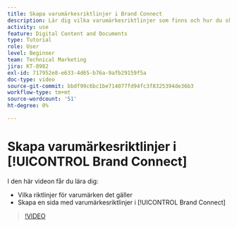 ```yaml
---
title: Skapa varumärkesriktlinjer i Brand Connect
description: Lär dig vilka varumärkesriktlinjer som finns och hur du skapar en sida med varumärkesriktlinjer i Brand Connect för [!UICONTROL Workfront DAM].
activity: use
feature: Digital Content and Documents
type: Tutorial
role: User
level: Beginner
team: Technical Marketing
jira: KT-8982
exl-id: 717952e8-e633-4d65-b76a-9afb29159f5a
doc-type: video
source-git-commit: bbdf99c6bc1be714077fd94fc3f8325394de36b3
workflow-type: tm+mt
source-wordcount: '51'
ht-degree: 0%

---
```


# Skapa varumärkesriktlinjer i [!UICONTROL Brand Connect]

I den här videon får du lära dig:

* Vilka riktlinjer för varumärken det gäller
* Skapa en sida med varumärkesriktlinjer i [!UICONTROL Brand Connect]

>[!VIDEO](https://video.tv.adobe.com/v/335244/?quality=12&learn=on&enablevpops=1)
